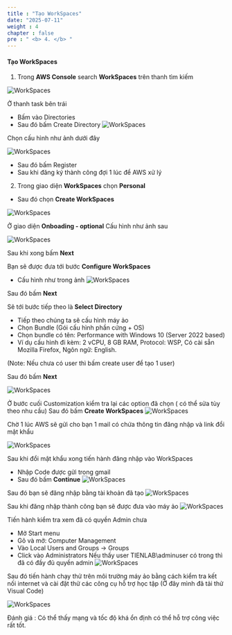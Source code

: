```yaml
---
title : "Tạo WorkSpaces"
date: "2025-07-11"
weight : 4 
chapter : false
pre : " <b> 4. </b> "
---
```



#### Tạo **WorkSpaces**
1. Trong **AWS Console** search **WorkSpaces** trên thanh tìm kiếm 

![WorkSpaces](/images/4.workspaces/001-ws.png)

Ở thanh task bên trái 
+ Bấm vào Directories
+ Sau đó bấm Create Directory
![WorkSpaces](/images/4.workspaces/002-ws.png)

Chọn cấu hình như ảnh dưới đây 

![WorkSpaces](/images/4.workspaces/003-ws.png)

+ Sau đó bấm Register 
+ Sau khi đăng ký thành công đợi 1 lúc để AWS xử lý 

2. Trong giao diện **WorkSpaces** chọn **Personal**
+ Sau đó chọn **Create WorkSpaces**

![WorkSpaces](/images/4.workspaces/004-ws.png)

Ở giao diện **Onboading - optional** Cấu hình như ảnh sau

![WorkSpaces](/images/4.workspaces/005-ws.png)

Sau khi xong bấm **Next**

Bạn sẽ được đưa tới bước **Configure WorkSpaces**
+ Cấu hình như trong ảnh 
![WorkSpaces](/images/4.workspaces/006-ws.png)

Sau đó bấm **Next**

Sẽ tới bước tiếp theo là **Select Directory**

+ Tiếp theo chúng ta sẽ cấu hình máy ảo 
+ Chọn Bundle (Gói cấu hình phần cứng + OS)
+ Chọn bundle có tên:
    Performance with Windows 10 (Server 2022 based)
+ Ví dụ cấu hình đi kèm: 2 vCPU, 8 GB RAM, Protocol: WSP, Có cài sẵn Mozilla Firefox, Ngôn ngữ: English.

(Note: Nếu chưa có user thì bấm create user để tạo 1 user)

Sau đó bấm **Next**

![WorkSpaces](/images/4.workspaces/007-ws.png)

Ở bước cuối Customization kiểm tra lại các option đã chọn ( có thể sửa tùy theo nhu cầu)
Sau đó bấm **Create WorkSpaces**
![WorkSpaces](/images/4.workspaces/008-ws.png)

Chờ 1 lúc AWS sẽ gửi cho bạn 1 mail có chứa thông tin đăng nhập và link đổi mật khẩu 

![WorkSpaces](/images/4.workspaces/009-ws.png)

Sau khi đổi mật khẩu xong tiến hành đăng nhập vào WorkSpaces
+ Nhập Code được gửi trong gmail
+ Sau đó bấm **Continue**
![WorkSpaces](/images/4.workspaces/010-ws.png)

Sau đó bạn sẽ đăng nhập bằng tài khoản đã tạo 
![WorkSpaces](/images/4.workspaces/011-ws.png)

Sau khi đăng nhập thành công bạn sẽ được đưa vào máy ảo 
![WorkSpaces](/images/4.workspaces/012-ws.png)

Tiến hành kiểm tra xem đã có quyền Admin chưa 
+	Mở Start menu
+	Gõ và mở: Computer Management
+	Vào Local Users and Groups → Groups
+	Click vào Administrators
Nếu thấy user TIENLAB\adminuser có trong thì đã có đầy đủ quyền admin 
![WorkSpaces](/images/4.workspaces/013-ws.png)

Sau đó tiến hành chạy thử trên môi trường máy ảo bằng cách kiểm tra kết nối internet và cài đặt thử các công cụ hỗ trợ học tập (Ở đây mình đã tải thử Visual Code)

![WorkSpaces](/images/4.workspaces/014-ws.png)

Đánh giá : Có thể thấy mạng và tốc độ khá ổn định có thể hỗ trợ công việc rất tốt.